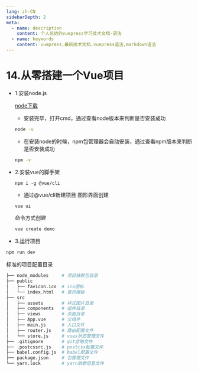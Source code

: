 ```yaml
---
lang: zh-CN
sidebarDepth: 2
meta:
  - name: description
    content: 个人总结的vuepress学习技术文档-语法
  - name: keywords
    content: vuepress,最新技术文档,vuepress语法,markdown语法
---
```


# 14.从零搭建一个Vue项目
- 1.安装node.js

  [node下载](https://nodejs.org/en/)
  - 安装完毕，打开cmd，通过查看node版本来判断是否安装成功

  ```sh
  node -v
  ```
  - 在安装node的时候，npm包管理器会自动安装，通过查看npm版本来判断是否安装成功
  ```sh
  npm -v
  ```
- 2.安装vue的脚手架
  ```
  npm i -g @vue/cli
  ```
  - 通过@vue/cli新建项目
  图形界面创建
  ```js
  vue ui
  ```
  命令方式创建
  ```js
  vue create demo
  ```
- 3.运行项目
```js
npm run dev
```
标准的项目配置目录
```sh
├── node_modules     # 项目依赖包目录
├── public
│   ├── favicon.ico  # ico图标
│   └── index.html   # 首页模板
├── src
│   ├── assets       # 样式图片目录
│   ├── components   # 组件目录
│   ├── views        # 页面目录
│   ├── App.vue      # 父组件
│   ├── main.js      # 入口文件
│   ├── router.js    # 路由配置文件
│   └── store.js     # vuex状态管理文件
├── .gitignore       # git忽略文件
├── .postcssrc.js    # postcss配置文件
├── babel.config.js  # babel配置文件
├── package.json     # 包管理文件
└── yarn.lock        # yarn依赖信息文件
```